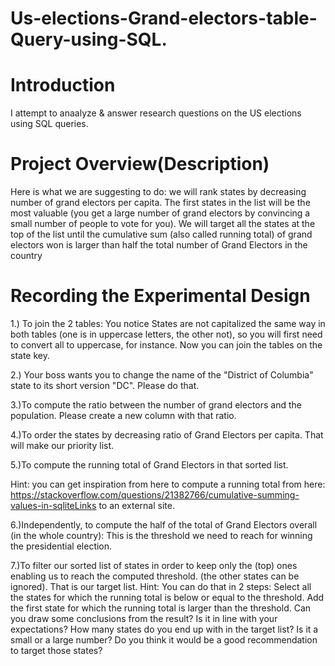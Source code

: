 # Us-elections-Grand-electors-table-Query-using-SQL.
# Introduction

I attempt to anaalyze & answer research questions on the US elections using SQL queries.
# Project Overview(Description)

Here is what we are suggesting to do: we will rank states by decreasing number of grand electors per capita. The first states in the list will be the most valuable (you get a large number of grand electors by convincing a small number of people to vote for you). We will target all the states at the top of the list until the cumulative sum (also called running total) of grand electors won is larger than half the total number of Grand Electors in the country

# Recording the Experimental Design

1.) To join the 2 tables:
You notice States are not capitalized the same way in both tables (one is in uppercase letters, the other not), so you will first need to convert all to uppercase, for instance.
Now you can join the tables on the state key.

2.) Your boss wants you to change the name of the "District of Columbia" state to its short version "DC". Please do that.

3.)To compute the ratio between the number of grand electors and the population. Please create a new column with that ratio.

4.)To order the states by decreasing ratio of Grand Electors per capita. That will make our priority list.

5.)To compute the running total of Grand Electors in that sorted list.

Hint: you can get inspiration from here to compute a running total from here:  https://stackoverflow.com/questions/21382766/cumulative-summing-values-in-sqliteLinks to an external site.

6.)Independently, to compute the half of the total of Grand Electors overall (in the whole country):
This is the threshold we need to reach for winning the presidential election.

7.)To filter our sorted list of states in order to keep only the (top) ones enabling us to reach the computed threshold. (the other states can be ignored). That is our target list.
Hint: You can do that in 2 steps:
Select all the states for which the running total is below or equal to the threshold.
Add the first state for which the running total is larger than the threshold.
Can you draw some conclusions from the result? Is it in line with your expectations? How many states do you end up with in the target list? Is it a small or a large number? Do you think it would be a good recommendation to target those states?
